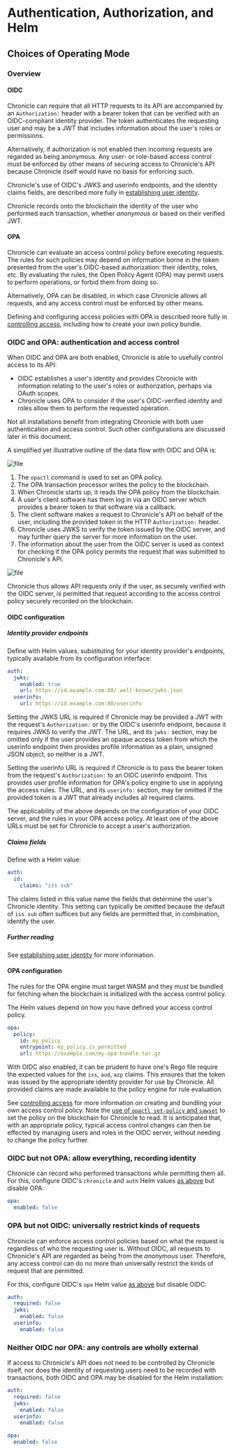 # Authentication, Authorization, and Helm

## Choices of Operating Mode

### Overview

#### OIDC

Chronicle can require that all HTTP requests to its API are accompanied
by an `Authorization:` header with a bearer token that can be verified
with an OIDC-compliant identity provider. The token authenticates the
requesting user and may be a JWT that includes information about the user's
roles or permissions.

Alternatively, if authorization is not enabled then incoming requests are
regarded as being anonymous. Any user- or role-based access control must be
enforced by other means of securing access to Chronicle's API because
Chronicle itself would have no basis for enforcing such.

Chronicle's use of OIDC's JWKS and userinfo endpoints, and the
identity claims fields, are described more fully in
[establishing user identity](./auth.md).

Chronicle records onto the blockchain the identity of the user who performed
each transaction, whether *anonymous* or based on their verified JWT.

#### OPA

Chronicle can evaluate an access control policy before executing requests.
The rules for such policies may depend on information borne in the token
presented from the user's OIDC-based authorization: their identity, roles,
etc. By evaluating the rules, the Open Policy Agent (OPA) may permit users to
perform operations, or forbid them from doing so.

Alternatively, OPA can be disabled, in which case Chronicle allows all
requests, and any access control must be enforced by other means.

Defining and configuring access policies with OPA is described more fully in
[controlling access](./opa.md), including how to create your own policy
bundle.

### OIDC and OPA: authentication and access control

When OIDC and OPA are both enabled, Chronicle is able to usefully control
access to its API:

- OIDC establishes a user's identity and provides Chronicle with information
  relating to the user's roles or authorization, perhaps via OAuth scopes.
- Chronicle uses OPA to consider if the user's OIDC-verified identity and
  roles allow them to perform the requested operation.

Not all installations benefit from integrating Chronicle with both user
authentication and access control. Such other configurations are discussed
later in this document.

A simplified yet illustrative outline of the data flow with OIDC and OPA is:

![file](diagrams/out/chronicle-access-control-seq.svg)

1. The `opactl` command is used to set an OPA policy.
1. The OPA transaction processor writes the policy to the blockchain.
1. When Chronicle starts up, it reads the OPA policy from the blockchain.
1. A user's client software has them log in via an OIDC server which provides
   a bearer token to that software via a callback.
1. The client software makes a request to Chronicle's API on behalf of the
   user, including the provided token in the HTTP `Authorization:` header.
1. Chronicle uses JWKS to verify the token issued by the OIDC server, and may
   further query the server for more information on the user.
1. The information about the user from the OIDC server is used as context
   for checking if the OPA policy permits the request that was submitted to
   Chronicle's API.

![file](diagrams/out/chronicle-access-control-arch.svg)

Chronicle thus allows API requests only if the user, as securely verified with
the OIDC server, is permitted that request according to the access control
policy securely recorded on the blockchain.

#### OIDC configuration

##### Identity provider endpoints

Define with Helm values, substituting for your identity provider's endpoints,
typically available from its configuration interface:

```yaml
auth:
  jwks:
    enabled: true
    url: https://id.example.com:80/.well-known/jwks.json
  userinfo:
    url: https://id.example.com:80/userinfo

```

Setting the JWKS URL is required if Chronicle may be provided a JWT with the
request's `Authorization:` or by the OIDC's userinfo endpoint, because it
requires JWKS to verify the JWT. The URL, and its `jwks:` section, may be
omitted only if the user provides an opaque access token from which the
userinfo endpoint then provides profile information as a plain, unsigned JSON
object, so neither is a JWT.

Setting the userinfo URL is required if Chronicle is to pass the bearer token
from the request's `Authorization:` to an OIDC userinfo endpoint. This
provides user profile information for OPA's policy engine to use in applying
the access rules. The URL, and its `userinfo:` section, may be omitted if the
provided token is a JWT that already includes all required claims.

The applicability of the above depends on the configuration of your OIDC
server, and the rules in your OPA access policy. At least one of the above
URLs must be set for Chronicle to accept a user's authorization.

##### Claims fields

Define with a Helm value:

```yaml
auth:
  id:
    claims: "iss sub"
```

The claims listed in this value name the fields that determine the user's
Chronicle identity. This setting can typically be omitted because the default
of `iss sub` often suffices but any fields are permitted that, in combination,
identify the user.

##### Further reading

See [establishing user identity](./auth.md) for more information.

#### OPA configuration

The rules for the OPA engine must target WASM and they must be bundled for
fetching when the blockchain is initialized with the access control policy.

The Helm values depend on how you have defined your access control policy.

```yaml
opa:
  policy:
    id: my_policy
    entrypoint: my_policy.is_permitted
    url: https://example.com/my-opa-bundle.tar.gz
```

With OIDC also enabled, it can be prudent to have one's Rego file require the
expected values for the `iss`, `aud`, `azp` claims. This ensures that the token
was issued by the appropriate identity provider for use by Chronicle. All
provided claims are made available to the policy engine for rule evaluation.

See [controlling access](./opa.md) for more information on creating and
bundling your own access control policy. Note the [use of `opactl set-policy`
and `sawset`](./opa.md#configuring-chronicle-to-use-opa) to set the policy on
the blockchain for Chronicle to read. It is anticipated that, with an
appropriate policy, typical access control changes can then be effected by
managing users and roles in the OIDC server, without needing to change the
policy further.

### OIDC but not OPA: allow everything, recording identity

Chronicle can record who performed transactions while permitting them all.
For this, configure OIDC's `chronicle` and `auth` Helm values
[as above](#oidc-configuration) but disable OPA:

```yaml
opa:
  enabled: false
```

### OPA but not OIDC: universally restrict kinds of requests

Chronicle can enforce access control policies based on what the request is
regardless of who the requesting user is. Without OIDC, all requests to
Chronicle's API are regarded as being from the *anonymous* user. Therefore,
any access control can do no more than universally restrict the kinds of
request that are permitted.

For this, configure OIDC's `opa` Helm value [as above](#opa-configuration) but
disable OIDC:

```yaml
auth:
  required: false
  jwks:
    enabled: false
  userinfo:
    enabled: false
```

### Neither OIDC nor OPA: any controls are wholly external

If access to Chronicle's API does not need to be controlled by Chronicle
itself, nor does the identity of requesting users need to be recorded with
transactions, both OIDC and OPA may be disabled for the Helm installation:

```yaml
auth:
  required: false
  jwks:
    enabled: false
  userinfo:
    enabled: false

opa:
  enabled: false
```
